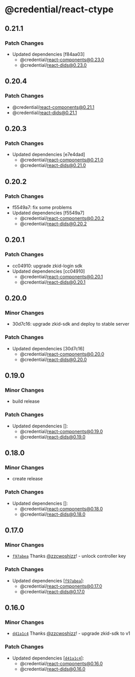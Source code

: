 # @credential/react-ctype

## 0.21.1

### Patch Changes

- Updated dependencies [f84aa03]
  - @credential/react-components@0.23.0
  - @credential/react-dids@0.23.0

## 0.20.4

### Patch Changes

- @credential/react-components@0.21.1
- @credential/react-dids@0.21.1

## 0.20.3

### Patch Changes

- Updated dependencies [e7e4dad]
  - @credential/react-components@0.21.0
  - @credential/react-dids@0.21.0

## 0.20.2

### Patch Changes

- f5549a7: fix some problems
- Updated dependencies [f5549a7]
  - @credential/react-components@0.20.2
  - @credential/react-dids@0.20.2

## 0.20.1

### Patch Changes

- cc04910: upgrade zkid-login sdk
- Updated dependencies [cc04910]
  - @credential/react-components@0.20.1
  - @credential/react-dids@0.20.1

## 0.20.0

### Minor Changes

- 30d7c16: upgrade zkid-sdk and deploy to stable server

### Patch Changes

- Updated dependencies [30d7c16]
  - @credential/react-components@0.20.0
  - @credential/react-dids@0.20.0

## 0.19.0

### Minor Changes

- build release

### Patch Changes

- Updated dependencies []:
  - @credential/react-components@0.19.0
  - @credential/react-dids@0.19.0

## 0.18.0

### Minor Changes

- create release

### Patch Changes

- Updated dependencies []:
  - @credential/react-components@0.18.0
  - @credential/react-dids@0.18.0

## 0.17.0

### Minor Changes

- [`f97abea`](https://github.com/zCloak-Network/zkid-credential/commit/f97abea5f33dd979a994ba6b914d60e5b1e3c7c8) Thanks [@zzcwoshizz](https://github.com/zzcwoshizz)! - unlock controller key

### Patch Changes

- Updated dependencies [[`f97abea`](https://github.com/zCloak-Network/zkid-credential/commit/f97abea5f33dd979a994ba6b914d60e5b1e3c7c8)]:
  - @credential/react-components@0.17.0
  - @credential/react-dids@0.17.0

## 0.16.0

### Minor Changes

- [`d41a1c4`](https://github.com/zCloak-Network/zkid-credential/commit/d41a1c47b5a4061655a60df32dfecbc9a562a4b2) Thanks [@zzcwoshizz](https://github.com/zzcwoshizz)! - upgrade zkid-sdk to v1

### Patch Changes

- Updated dependencies [[`d41a1c4`](https://github.com/zCloak-Network/zkid-credential/commit/d41a1c47b5a4061655a60df32dfecbc9a562a4b2)]:
  - @credential/react-components@0.16.0
  - @credential/react-dids@0.16.0
